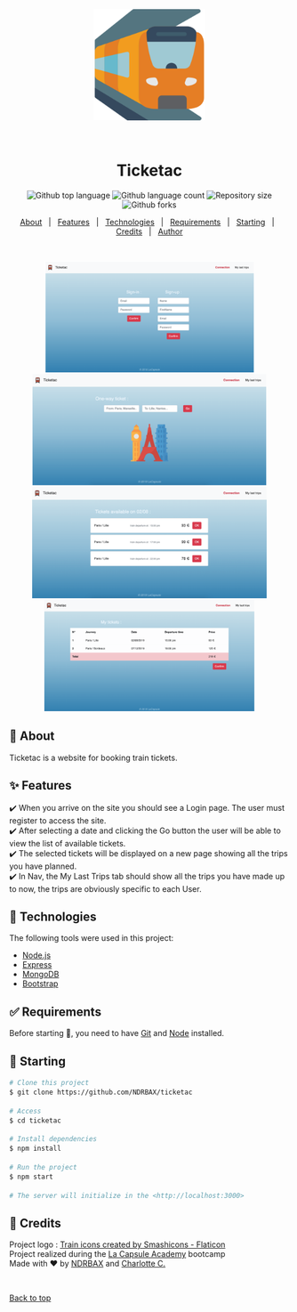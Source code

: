 <div align="center" id="top"> 
  <img src="./assets/train.png" alt="Ticketac" height="200px"/>

  &#xa0;

  <!-- <a href="https://ticketac.netlify.app">Demo</a> -->
</div>

<h1 align="center">Ticketac</h1>

<p align="center">
  <img alt="Github top language" src="https://img.shields.io/github/languages/top/NDRBAX/ticketac?color=56BEB8">
  <img alt="Github language count" src="https://img.shields.io/github/languages/count/NDRBAX/ticketac?color=56BEB8">
  <img alt="Repository size" src="https://img.shields.io/github/repo-size/NDRBAX/ticketac?color=56BEB8">
  <img alt="Github forks" src="https://img.shields.io/github/forks/NDRBAX/ticketac?color=56BEB8" />

  <!-- <img alt="Github issues" src="https://img.shields.io/github/issues/NDRBAX/ticketac?color=56BEB8" /> -->



  <!-- <img alt="Github stars" src="https://img.shields.io/github/stars/NDRBAX/ticketac?color=56BEB8" /> -->
</p>

<!-- Status -->

<!-- <h4 align="center"> 
	🚧  Ticketac 🚀 Under construction...  🚧
</h4> 

<hr> -->

<p align="center">
  <a href="#dart-about">About</a> &#xa0; | &#xa0; 
  <a href="#sparkles-features">Features</a> &#xa0; | &#xa0;
  <a href="#rocket-technologies">Technologies</a> &#xa0; | &#xa0;
  <a href="#white_check_mark-requirements">Requirements</a> &#xa0; | &#xa0;
  <a href="#checkered_flag-starting">Starting</a> &#xa0; | &#xa0;
  <a href="#memo-credits">Credits</a> &#xa0; | &#xa0;
  <a href="https://github.com/NDRBAX" target="_blank">Author</a>
</p>

<br>
<p align="center">
<img src="./assets/signup-preview.jpeg" alt="Ticketac" height="200px"/>
<img src="./assets/homepage-preview.jpeg" alt="Ticketac" height="200px"/>
<img src="./assets/results-preview.jpeg" alt="Ticketac" height="200px"/>
<img src="./assets/my-tickjets-preview.jpeg" alt="Ticketac" height="200px"/>
</p>

## :dart: About ##

Ticketac is a website for booking train tickets. 

## :sparkles: Features ##

:heavy_check_mark: When you arrive on the site you should see a Login page. The user must register to access the site.\
:heavy_check_mark: After selecting a date and clicking the Go button the user will be able to view the list of available tickets.\
:heavy_check_mark: The selected tickets will be displayed on a new page showing all the trips you have planned.\
:heavy_check_mark: In Nav, the My Last Trips tab should show all the trips you have made up to now, the trips are obviously specific to each User.

## :rocket: Technologies ##

The following tools were used in this project:

- [Node.js](https://nodejs.org/en/)
- [Express](https://expressjs.com/)
- [MongoDB](https://www.mongodb.com/)
- [Bootstrap](https://getbootstrap.com/)

## :white_check_mark: Requirements ##

Before starting :checkered_flag:, you need to have [Git](https://git-scm.com) and [Node](https://nodejs.org/en/) installed.

## :checkered_flag: Starting ##

```bash
# Clone this project
$ git clone https://github.com/NDRBAX/ticketac

# Access
$ cd ticketac

# Install dependencies
$ npm install

# Run the project
$ npm start

# The server will initialize in the <http://localhost:3000>
```

## :memo: Credits ##
Project logo : <a href="https://www.flaticon.com/free-icons/train" title="train icons">Train icons created by Smashicons - Flaticon</a>\
Project realized during the <a href="https://www.lacapsule.academy/">La Capsule Academy</a> bootcamp\
Made with :heart: by <a href="https://github.com/NDRBAX" target="_blank">NDRBAX</a> and <a href="https://github.com/Charlie7002" target="_blank">Charlotte C.</a>

&#xa0;

<a href="#top">Back to top</a>
